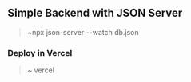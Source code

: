 ## Simple Backend with JSON Server

> ~npx json-server --watch db.json

### Deploy in Vercel

> ~ vercel 